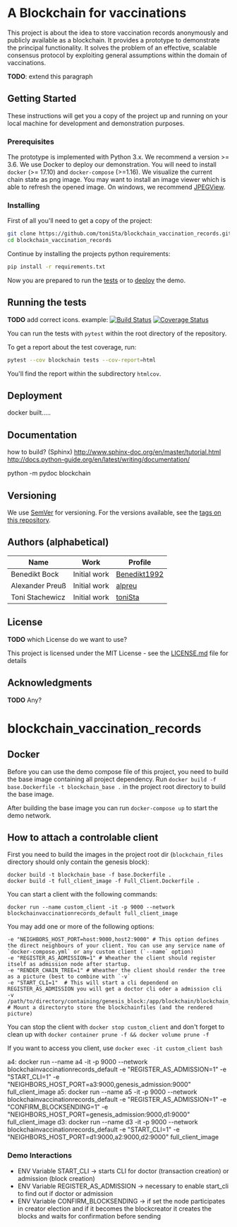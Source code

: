 # A Blockchain for vaccinations

This project is about the idea to store vaccination records anonymously and publicly available as a blockchain.
It provides a prototype to demonstrate the principal functionality.
It solves the problem of an effective, scalable consensus protocol by exploiting general assumptions within the domain of vaccinations.

**TODO**: extend this paragraph

## Getting Started

These instructions will get you a copy of the project up and running on your local machine for development and demonstration 
purposes.

### Prerequisites

The prototype is implemented with Python 3.x. We recommend a version >= 3.6.
We use Docker to deploy our demonstration. 
You will need to install `docker` (>= 17.10) and `docker-compose` (>=1.16).
We visualize the current chain state as png image. 
You may want to install an image viewer which is able to refresh the opened image. 
On windows, we recommend [JPEGView](https://sourceforge.net/projects/jpegview/).

### Installing

First of all you'll need to get a copy of the project:

```bash
git clone https://github.com/toniSta/blockchain_vaccination_records.git
cd blockchain_vaccination_records
```

Continue by installing the projects python requirements:

```bash
pip install -r requirements.txt
```

Now you are prepared to run the [tests](#running-the-tests) or to [deploy](#deployment) the demo.

## Running the tests

**TODO** add correct icons. example:
[![Build Status](https://travis-ci.org/Benedikt1992/test.svg?branch=readme)](https://travis-ci.org/Benedikt1992/test)
[![Coverage Status](https://coveralls.io/repos/github/Benedikt1992/test/badge.svg?branch=readme)](https://coveralls.io/github/Benedikt1992/test?branch=readme)

You can run the tests with `pytest` within the root directory of the repository.

To get a report about the test coverage, run:
```bash
pytest --cov blockchain tests --cov-report=html
```
You'll find the report within the subdirectory `htmlcov`.

## Deployment

docker built.....

## Documentation

how to build? (Sphinx)
http://www.sphinx-doc.org/en/master/tutorial.html
http://docs.python-guide.org/en/latest/writing/documentation/

python -m pydoc blockchain

## Versioning

We use [SemVer](http://semver.org/) for versioning. For the versions available, see the 
[tags on this repository](https://github.com/toniSta/blockchain_vaccination_records/tags). 

## Authors (alphabetical)

|Name   	        | Work   	        | Profile   	                                |
|---	            |---	            |---	                                        |
|Benedikt Bock   	|Initial work   	|[Benedikt1992](https://github.com/Benedikt1992)|
|Alexander Preuß   	|Initial work   	|[alpreu](https://github.com/alpreu)            |
|Toni Stachewicz   	|Initial work   	|[toniSta](https://github.com/toniSta)          |

## License

**TODO** which License do we want to use?

This project is licensed under the MIT License - see the [LICENSE.md](LICENSE.md) file for details

## Acknowledgments

**TODO** Any?





# blockchain_vaccination_records

## Docker

Before you can use the demo compose file of this project, you need to build the base image containing all project dependency.
Run `docker build -f base.Dockerfile -t blockchain_base .` in the project root directory to build the base image.

After building the base image you can run `docker-compose up` to start the demo network.

## How to attach a controlable client

First you need to build the images in the project root dir (`blockchain_files` directory should only contain the genesis block):

```
docker build -t blockchain_base -f base.Dockerfile .
docker build -t full_client_image -f Full_Client.Dockerfile .
```

You can start a client with the following commands:

`docker run --name custom_client -it -p 9000 --network blockchainvaccinationrecords_default full_client_image`

You may add one or more of the following options:
```
-e "NEIGHBORS_HOST_PORT=host:9000,host2:9000" # This option defines the direct neighbours of your client. You can use any service name of `docker-compose.yml` or any custom client (`--name` option)
-e "REGISTER_AS_ADMISSION=1" # Wheather the client should register itself as admission node after startup.
-e "RENDER_CHAIN_TREE=1" # Wheather the client should render the tree as a picture (best to combine with `-v`
-e "START_CLI=1"  # This will start a cli dependend on REGISTER_AS_ADMISSION you will get a doctor cli oder a admission cli
-v /path/to/directory/containing/genesis_block:/app/blockchain/blockchain_files # Mount a directoryto store the blockchainfiles (and the rendered picture)
```

You can stop the client with `docker stop custom_client` and don't forget to clean up with `docker container prune -f && docker volume prune -f`

If you want to access you client, use `docker exec -it custom_client bash`

a4:
docker run --name a4 -it -p 9000 --network blockchainvaccinationrecords_default -e "REGISTER_AS_ADMISSION=1"  -e "START_CLI=1" -e "NEIGHBORS_HOST_PORT=a3:9000,genesis_admission:9000" full_client_image
a5:
docker run --name a5 -it -p 9000 --network blockchainvaccinationrecords_default -e "REGISTER_AS_ADMISSION=1"  -e "CONFIRM_BLOCKSENDING=1" -e "NEIGHBORS_HOST_PORT=genesis_admission:9000,d1:9000" full_client_image
d3:
docker run --name d3 -it -p 9000 --network blockchainvaccinationrecords_default -e "START_CLI=1" -e "NEIGHBORS_HOST_PORT=d1:9000,a2:9000,d2:9000" full_client_image


### Demo Interactions
- ENV Variable START_CLI -> starts CLI for doctor (transaction creation) or admission (block creation)
- ENV Variable REGISTER_AS_ADMISSION -> necessary to enable start_cli to find out if doctor or admission
- ENV Variable CONFIRM_BLOCKSENDING -> if set the node participates in creator election and if it becomes the blockcreator it creates the blocks and waits for confirmation before sending
